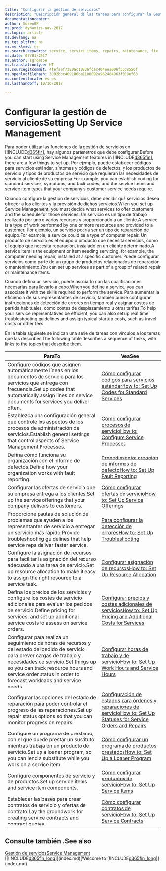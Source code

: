 ```yaml
---
title: "Configurar la gestión de servicios"
description: "Descripción general de las tareas para configurar la Gestión de servicios para adaptarla a la forma en que sus organizaciones gestionan sus servicios."
documentationcenter: 
author: SorenGP
ms.prod: dynamics-nav-2017
ms.topic: article
ms.devlang: na
ms.tgt_pltfrm: na
ms.workload: na
ms.search.keywords: service, service items, repairs, maintenance, fix
ms.date: 07/01/2017
ms.author: sgroespe
ms.translationtype: HT
ms.sourcegitcommit: 4fefaef7380ac10836fcac404eea006f55d8556f
ms.openlocfilehash: 3002bbc409186be2108092a962484963f109ef63
ms.contentlocale: es-es
ms.lasthandoff: 10/16/2017

---
```


# <a name="setting-up-service-management"></a><span data-ttu-id="fe595-103">Configurar la gestión de servicios</span><span class="sxs-lookup"><span data-stu-id="fe595-103">Setting Up Service Management</span></span>
<span data-ttu-id="fe595-104">Para poder utilizar las funciones de la gestión de servicios en [!INCLUDE[d365fin](includes/d365fin_md.md)], hay algunos parámetros que debe configurar.</span><span class="sxs-lookup"><span data-stu-id="fe595-104">Before you can start using Service Management features in [!INCLUDE[d365fin](includes/d365fin_md.md)], there are a few things to set up.</span></span> <span data-ttu-id="fe595-105">Por ejemplo, puede establecer códigos para servicios estándar, síntomas y códigos de defectos, y los productos de servicio y tipos de productos de servicio que requieran las necesidades de servicio al cliente de su empresa.</span><span class="sxs-lookup"><span data-stu-id="fe595-105">For example, you can establish coding for standard services, symptoms, and fault codes, and the service items and service item types that your company's customer service needs require.</span></span>  

<span data-ttu-id="fe595-106">Cuando configure la gestión de servicios, debe decidir qué servicios desea ofrecer a los clientes y la previsión de dichos servicios.</span><span class="sxs-lookup"><span data-stu-id="fe595-106">When you set up Service Management, you must decide what services to offer customers and the schedule for those services.</span></span> <span data-ttu-id="fe595-107">Un servicio es un tipo de trabajo realizado por uno o varios recursos y proporcionado a un cliente.</span><span class="sxs-lookup"><span data-stu-id="fe595-107">A service is a type of work performed by one or more resources and provided to a customer.</span></span> <span data-ttu-id="fe595-108">Por ejemplo, un servicio podría ser un tipo de reparación de equipo.</span><span class="sxs-lookup"><span data-stu-id="fe595-108">For example, a service could be a type of computer repair.</span></span> <span data-ttu-id="fe595-109">Un producto de servicio es el equipo o producto que necesita servicios, como el equipo que necesita reparación, instalado en un cliente determinado.</span><span class="sxs-lookup"><span data-stu-id="fe595-109">A service item is the equipment or item needing servicing, for example, the computer needing repair, installed at a specific customer.</span></span> <span data-ttu-id="fe595-110">Puede configurar servicios como parte de un grupo de productos relacionados de reparación o mantenimiento.</span><span class="sxs-lookup"><span data-stu-id="fe595-110">You can set up services as part of a group of related repair or maintenance items.</span></span>  
  
<span data-ttu-id="fe595-111">Cuando defina un servicio, puede asociarlo con las cualificaciones necesarias para llevarlo a cabo.</span><span class="sxs-lookup"><span data-stu-id="fe595-111">When you define a service, you can associate it with the skills required to perform the service.</span></span> <span data-ttu-id="fe595-112">Para aumentar la eficiencia de sus representantes de servicio, también puede configurar instrucciones de detección de errores en tiempo real y asignar costes de partida habituales, como costes de desplazamiento u otras tarifas.</span><span class="sxs-lookup"><span data-stu-id="fe595-112">To help your service representatives be efficient, you can also set up real time troubleshooting guidelines and assign typical startup costs, such as travel costs or other fees.</span></span>  

<span data-ttu-id="fe595-113">En la tabla siguiente se indican una serie de tareas con vínculos a los temas que las describen.</span><span class="sxs-lookup"><span data-stu-id="fe595-113">The following table describes a sequence of tasks, with links to the topics that describe them.</span></span>  
  
| <span data-ttu-id="fe595-114">Para</span><span class="sxs-lookup"><span data-stu-id="fe595-114">To</span></span> | <span data-ttu-id="fe595-115">Vea</span><span class="sxs-lookup"><span data-stu-id="fe595-115">See</span></span> |
| --- | --- |
| <span data-ttu-id="fe595-116">Configure códigos que asignen automáticamente líneas en los documentos de servicio para los servicios que entrega con frecuencia.</span><span class="sxs-lookup"><span data-stu-id="fe595-116">Set up codes that automatically assign lines on service documents for services you deliver often.</span></span> |[<span data-ttu-id="fe595-117">Cómo configurar códigos para servicios estándar</span><span class="sxs-lookup"><span data-stu-id="fe595-117">How to: Set Up Codes for Standard Services</span></span>](service-how-setup-service-coding.md)|
| <span data-ttu-id="fe595-118">Establezca una configuración general que controle los aspectos de los procesos de administración de servicios.</span><span class="sxs-lookup"><span data-stu-id="fe595-118">Establish general settings that control aspects of Service Management Processes.</span></span>|[<span data-ttu-id="fe595-119">Cómo configurar procesos de servicio</span><span class="sxs-lookup"><span data-stu-id="fe595-119">How to: Configure Service Processes</span></span>](service-setup-service-processes.md)|
| <span data-ttu-id="fe595-120">Defina cómo funciona su organización con el informe de defectos.</span><span class="sxs-lookup"><span data-stu-id="fe595-120">Define how your organization works with fault reporting.</span></span> |[<span data-ttu-id="fe595-121">Procedimiento: creación de informes de defecto</span><span class="sxs-lookup"><span data-stu-id="fe595-121">How to: Set Up Fault Reporting</span></span>](service-how-setup-fault-reporting.md) |
| <span data-ttu-id="fe595-122">Configurar las ofertas de servicio que su empresa entrega a los clientes.</span><span class="sxs-lookup"><span data-stu-id="fe595-122">Set up the service offerings that your company delivers to customers.</span></span>|[<span data-ttu-id="fe595-123">Cómo configurar ofertas de servicio</span><span class="sxs-lookup"><span data-stu-id="fe595-123">How to: Set Up Service Offerings</span></span>](service-how-setup-service-offerings.md)|
| <span data-ttu-id="fe595-124">Proporcione pautas de solución de problemas que ayuden a los representantes de servicio a entregar un servicio más rápido.</span><span class="sxs-lookup"><span data-stu-id="fe595-124">Provide troubleshooting guidelines that help service reps deliver faster service.</span></span> |[<span data-ttu-id="fe595-125">Para configurar la detección de errores</span><span class="sxs-lookup"><span data-stu-id="fe595-125">How to: Set Up Troubleshooting</span></span>](service-how-setup-troubleshooting.md) |
| <span data-ttu-id="fe595-126">Configure la asignación de recursos para facilitar la asignación del recurso adecuado a una tarea de servicio.</span><span class="sxs-lookup"><span data-stu-id="fe595-126">Set up resource allocation to make it easy to assign the right resource to a service task.</span></span> |[<span data-ttu-id="fe595-127">Configurar asignación de recursos</span><span class="sxs-lookup"><span data-stu-id="fe595-127">How to: Set Up Resource Allocation</span></span>](service-how-setup-resource-allocation.md) |
| <span data-ttu-id="fe595-128">Defina los precios de los servicios y configure los costes de servicio adicionales para evaluar los pedidos de servicio.</span><span class="sxs-lookup"><span data-stu-id="fe595-128">Define pricing for services, and set up additional service costs to assess on service orders.</span></span> |[<span data-ttu-id="fe595-129">Configurar precios y costes adicionales de servicios</span><span class="sxs-lookup"><span data-stu-id="fe595-129">How to: Set Up Pricing and Additional Costs for Services</span></span>](service-how-setup-service-costs-pricing.md)|
| <span data-ttu-id="fe595-130">Configurar para realiza un seguimiento de horas de recursos y del estado del pedido de servicio para prever cargas de trabajo y necesidades de servicio.</span><span class="sxs-lookup"><span data-stu-id="fe595-130">Set things up so you can track resource hours and service order status in order to forecast workloads and service needs.</span></span>|[<span data-ttu-id="fe595-131">Configurar horas de trabajo y de servicio</span><span class="sxs-lookup"><span data-stu-id="fe595-131">How to: Set Up Work Hours and Service Hours</span></span>](service-how-setup-work-service-hours.md)|
| <span data-ttu-id="fe595-132">Configurar las opciones del estado de reparación para poder controlar el progreso de las reparaciones.</span><span class="sxs-lookup"><span data-stu-id="fe595-132">Set up repair status options so that you can monitor progress on repairs.</span></span> | [<span data-ttu-id="fe595-133">Configuración de estados para órdenes y reparaciones de servicio</span><span class="sxs-lookup"><span data-stu-id="fe595-133">How to: Set Up Statuses for Service Orders and Repairs</span></span>](service-order-repair-status.md)|
| <span data-ttu-id="fe595-134">Configure un programa de préstamo, con el que puede prestar un sustituto mientras trabaja en un producto de servicio.</span><span class="sxs-lookup"><span data-stu-id="fe595-134">Set up a loaner program, so you can lend a substitute while you work on a service item.</span></span> |[<span data-ttu-id="fe595-135">Cómo configurar un programa de productos prestados</span><span class="sxs-lookup"><span data-stu-id="fe595-135">How to: Set Up a Loaner Program</span></span>](service-how-setup-loaner-program.md) |
| <span data-ttu-id="fe595-136">Configure componentes de servicio y de productos.</span><span class="sxs-lookup"><span data-stu-id="fe595-136">Set up service items and service item components.</span></span> |[<span data-ttu-id="fe595-137">Cómo configurar productos de servicio</span><span class="sxs-lookup"><span data-stu-id="fe595-137">How to: Set Up Service Items</span></span>](service-how-setup-service-items.md) |
| <span data-ttu-id="fe595-138">Establecer las bases para crear contratos de servicio y ofertas de contrato.</span><span class="sxs-lookup"><span data-stu-id="fe595-138">Lay the groundwork for creating service contracts and contract quotes.</span></span> |[<span data-ttu-id="fe595-139">Cómo configurar contratos de servicio</span><span class="sxs-lookup"><span data-stu-id="fe595-139">How to: Set Up Service Contracts</span></span>](service-how-setup-service-contracts.md) |

## <a name="see-also"></a><span data-ttu-id="fe595-140">Consulte también .</span><span class="sxs-lookup"><span data-stu-id="fe595-140">See also</span></span>
[<span data-ttu-id="fe595-141">Gestión de servicios</span><span class="sxs-lookup"><span data-stu-id="fe595-141">Service Management</span></span>](service-service.md)  
<span data-ttu-id="fe595-142">[[!INCLUDE[d365fin_long](includes/d365fin_long_md.md)]](index.md)</span><span class="sxs-lookup"><span data-stu-id="fe595-142">[Welcome to [!INCLUDE[d365fin_long](includes/d365fin_long_md.md)]](index.md)</span></span>  

